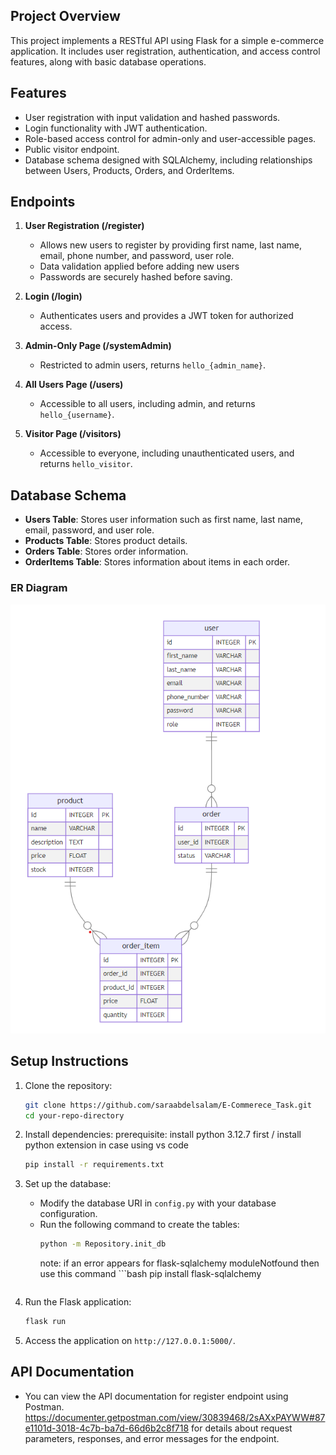 
## Project Overview
This project implements a RESTful API using Flask for a simple e-commerce application. It includes user registration, authentication, and access control features, along with basic database operations.

## Features
- User registration with input validation and hashed passwords.
- Login functionality with JWT authentication.
- Role-based access control for admin-only and user-accessible pages.
- Public visitor endpoint.
- Database schema designed with SQLAlchemy, including relationships between Users, Products, Orders, and OrderItems.
  
## Endpoints
1. **User Registration (/register)**
   - Allows new users to register by providing first name, last name, email, phone number, and password, user role.
   - Data validation applied before adding new users
   - Passwords are securely hashed before saving.

2. **Login (/login)**
   - Authenticates users and provides a JWT token for authorized access.

3. **Admin-Only Page (/systemAdmin)**
   - Restricted to admin users, returns `hello_{admin_name}`.

4. **All Users Page (/users)**
   - Accessible to all users, including admin, and returns `hello_{username}`.

5. **Visitor Page (/visitors)**
   - Accessible to everyone, including unauthenticated users, and returns `hello_visitor`.

## Database Schema
- **Users Table**: Stores user information such as first name, last name, email, password, and user role.
- **Products Table**: Stores product details.
- **Orders Table**: Stores order information.
- **OrderItems Table**: Stores information about items in each order.

### ER Diagram
![alt text](https://github.com/saraabdelsalam/E-Commerece_Task/blob/main/E-Commerece_ER.png)

## Setup Instructions
1. Clone the repository:
   ```bash
   git clone https://github.com/saraabdelsalam/E-Commerece_Task.git
   cd your-repo-directory
   ```

2. Install dependencies:
   prerequisite: install python 3.12.7 first / install python extension in case using vs code
   ```bash
   pip install -r requirements.txt
   ```

4. Set up the database:
   - Modify the database URI in `config.py` with your database configuration.
   - Run the following command to create the tables:
     ```bash
     python -m Repository.init_db
     ```
     note: if an error appears for flask-sqlalchemy moduleNotfound then use this command
          ```bash
     pip install flask-sqlalchemy
     ```
5. Run the Flask application:
   ```bash
   flask run
   ```

6. Access the application on `http://127.0.0.1:5000/`.

## API Documentation
- You can view the API documentation for register endpoint using Postman. https://documenter.getpostman.com/view/30839468/2sAXxPAYWW#87e1101d-3018-4c7b-ba7d-66d6b2c8f718 for details about request parameters, responses, and error messages for the endpoint.
